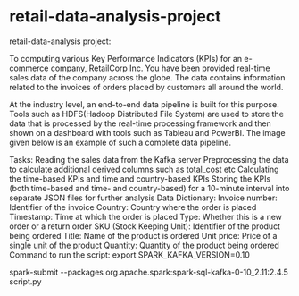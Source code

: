 # retail-data-analysis-project
retail-data-analysis project:




To computing various Key Performance Indicators (KPIs) for an e-commerce company, RetailCorp Inc. You have been provided real-time sales data of the company across the globe. The data contains information related to the invoices of orders placed by customers all around the world.


At the industry level, an end-to-end data pipeline is built for this purpose. Tools such as HDFS(Hadoop Distributed File System) are used to store the data that is processed by the real-time processing framework and then shown on a dashboard with tools such as Tableau and PowerBI. The image given below is an example of such a complete data pipeline.





Tasks:
Reading the sales data from the Kafka server
Preprocessing the data to calculate additional derived columns such as total_cost etc
Calculating the time-based KPIs and time and country-based KPIs
Storing the KPIs (both time-based and time- and country-based) for a 10-minute interval into separate JSON files for further analysis
Data Dictionary:
Invoice number: Identifier of the invoice
Country: Country where the order is placed
Timestamp: Time at which the order is placed
Type: Whether this is a new order or a return order
SKU (Stock Keeping Unit): Identifier of the product being ordered
Title: Name of the product is ordered
Unit price: Price of a single unit of the product
Quantity: Quantity of the product being ordered
Command to run the script:
export SPARK_KAFKA_VERSION=0.10


spark-submit --packages org.apache.spark:spark-sql-kafka-0-10_2.11:2.4.5 script.py
